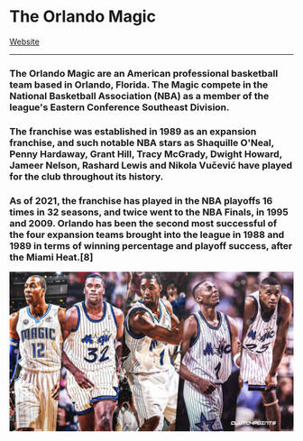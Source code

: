 # The Orlando Magic

[Website](https://www.nba.com/magic)

---

### The Orlando Magic are an American professional basketball team based in Orlando, Florida. The Magic compete in the National Basketball Association (NBA) as a member of the league's Eastern Conference Southeast Division. 

### The franchise was established in 1989 as an expansion franchise, and such notable NBA stars as Shaquille O'Neal, Penny Hardaway, Grant Hill, Tracy McGrady, Dwight Howard, Jameer Nelson, Rashard Lewis and Nikola Vučević have played for the club throughout its history. 

### As of 2021, the franchise has played in the NBA playoffs 16 times in 32 seasons, and twice went to the NBA Finals, in 1995 and 2009. Orlando has been the second most successful of the four expansion teams brought into the league in 1988 and 1989 in terms of winning percentage and playoff success, after the Miami Heat.[8]

![the greatest](orlandogreats.jpeg)
